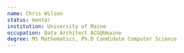 ```yaml
---
name: Chris Wilson
status: mentor
institution: University of Maine
occupation: Data Architect ACG@Umaine
degree: MS Mathematics, Ph.D Candidate Computer Science
---
```

